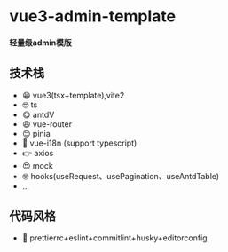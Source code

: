 # vue3-admin-template

#### 轻量级admin模版

## 技术栈

- 😁  vue3(tsx+template),vite2
- 🤓  ts
- 😋  antdV
- 😆  vue-router
- 😊  pinia
- 🧐  vue-i18n (support typescript)
- 👉  axios
- 😍  mock
- 🤓  hooks(useRequest、usePagination、useAntdTable)
- ...

## 代码风格

- 👻  prettierrc+eslint+commitlint+husky+editorconfig

